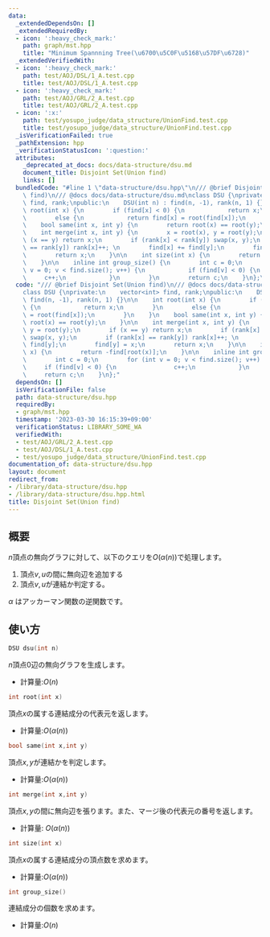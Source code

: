```yaml
---
data:
  _extendedDependsOn: []
  _extendedRequiredBy:
  - icon: ':heavy_check_mark:'
    path: graph/mst.hpp
    title: "Minimum Spannning Tree(\u6700\u5C0F\u5168\u57DF\u6728)"
  _extendedVerifiedWith:
  - icon: ':heavy_check_mark:'
    path: test/AOJ/DSL/1_A.test.cpp
    title: test/AOJ/DSL/1_A.test.cpp
  - icon: ':heavy_check_mark:'
    path: test/AOJ/GRL/2_A.test.cpp
    title: test/AOJ/GRL/2_A.test.cpp
  - icon: ':x:'
    path: test/yosupo_judge/data_structure/UnionFind.test.cpp
    title: test/yosupo_judge/data_structure/UnionFind.test.cpp
  _isVerificationFailed: true
  _pathExtension: hpp
  _verificationStatusIcon: ':question:'
  attributes:
    _deprecated_at_docs: docs/data-structure/dsu.md
    document_title: Disjoint Set(Union find)
    links: []
  bundledCode: "#line 1 \"data-structure/dsu.hpp\"\n/// @brief Disjoint Set(Union\
    \ find)\n/// @docs docs/data-structure/dsu.md\nclass DSU {\nprivate:\n    vector<int>\
    \ find, rank;\npublic:\n    DSU(int n) : find(n, -1), rank(n, 1) {}\n\n    int\
    \ root(int x) {\n        if (find[x] < 0) {\n            return x;\n        }\n\
    \        else {\n            return find[x] = root(find[x]);\n        }\n    }\n\
    \    bool same(int x, int y) {\n        return root(x) == root(y);\n    }\n\n\
    \    int merge(int x, int y) {\n        x = root(x), y = root(y);\n        if\
    \ (x == y) return x;\n        if (rank[x] < rank[y]) swap(x, y);\n        if (rank[x]\
    \ == rank[y]) rank[x]++; \n        find[x] += find[y];\n        find[y] = x;\n\
    \        return x;\n    }\n\n    int size(int x) {\n        return -find[root(x)];\n\
    \    }\n\n    inline int group_size() {\n        int c = 0;\n        for (int\
    \ v = 0; v < find.size(); v++) {\n            if (find[v] < 0) {\n           \
    \     c++;\n            }\n        }\n        return c;\n    }\n};\n"
  code: "/// @brief Disjoint Set(Union find)\n/// @docs docs/data-structure/dsu.md\n\
    class DSU {\nprivate:\n    vector<int> find, rank;\npublic:\n    DSU(int n) :\
    \ find(n, -1), rank(n, 1) {}\n\n    int root(int x) {\n        if (find[x] < 0)\
    \ {\n            return x;\n        }\n        else {\n            return find[x]\
    \ = root(find[x]);\n        }\n    }\n    bool same(int x, int y) {\n        return\
    \ root(x) == root(y);\n    }\n\n    int merge(int x, int y) {\n        x = root(x),\
    \ y = root(y);\n        if (x == y) return x;\n        if (rank[x] < rank[y])\
    \ swap(x, y);\n        if (rank[x] == rank[y]) rank[x]++; \n        find[x] +=\
    \ find[y];\n        find[y] = x;\n        return x;\n    }\n\n    int size(int\
    \ x) {\n        return -find[root(x)];\n    }\n\n    inline int group_size() {\n\
    \        int c = 0;\n        for (int v = 0; v < find.size(); v++) {\n       \
    \     if (find[v] < 0) {\n                c++;\n            }\n        }\n   \
    \     return c;\n    }\n};"
  dependsOn: []
  isVerificationFile: false
  path: data-structure/dsu.hpp
  requiredBy:
  - graph/mst.hpp
  timestamp: '2023-03-30 16:15:39+09:00'
  verificationStatus: LIBRARY_SOME_WA
  verifiedWith:
  - test/AOJ/GRL/2_A.test.cpp
  - test/AOJ/DSL/1_A.test.cpp
  - test/yosupo_judge/data_structure/UnionFind.test.cpp
documentation_of: data-structure/dsu.hpp
layout: document
redirect_from:
- /library/data-structure/dsu.hpp
- /library/data-structure/dsu.hpp.html
title: Disjoint Set(Union find)
---
```

## 概要
$n$頂点の無向グラフに対して、以下のクエリを$O(\alpha(n))$で処理します。
1. 頂点$v,u$の間に無向辺を追加する
1. 頂点$v,u$が連結か判定する。

$\alpha$ はアッカーマン関数の逆関数です。
## 使い方
```cpp
DSU dsu(int n)
```
$n$頂点$0$辺の無向グラフを生成します。
- 計算量:$O(n)$

```cpp
int root(int x)
```
頂点$x$の属する連結成分の代表元を返します。
- 計算量:$O(\alpha(n))$

```cpp
bool same(int x,int y)
```
頂点$x,y$が連結かを判定します。
- 計算量:$O(\alpha(n))$
```cpp
int merge(int x,int y)
```
頂点$x,y$の間に無向辺を張ります。また、マージ後の代表元の番号を返します。
- 計算量: $O(\alpha(n))$

```cpp
int size(int x)
```
頂点$x$の属する連結成分の頂点数を求めます。
- 計算量:$O(\alpha(n))$

```cpp
int group_size()
```
連結成分の個数を求めます。
- 計算量:$O(n)$